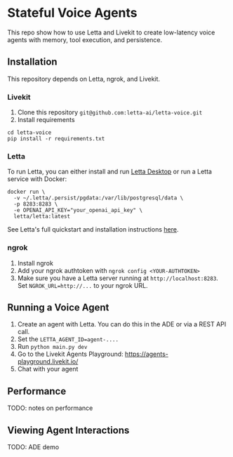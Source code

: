 # Stateful Voice Agents  
This repo show how to use Letta and Livekit to create low-latency voice agents with memory, tool execution, and persistence. 

## Installation
This repository depends on Letta, ngrok, and Livekit. 

### Livekit 
1. Clone this repository `git@github.com:letta-ai/letta-voice.git`
2. Install requirements 
```
cd letta-voice 
pip install -r requirements.txt
```

### Letta 
To run Letta, you can either install and run [Letta Desktop](https://docs.letta.com/install) or run a Letta service with Docker: 
```
docker run \
  -v ~/.letta/.persist/pgdata:/var/lib/postgresql/data \
  -p 8283:8283 \
  -e OPENAI_API_KEY="your_openai_api_key" \
  letta/letta:latest
```
See Letta's full quickstart and installation instructions [here](https://docs.letta.com/quickstart). 


### ngrok 
1. Install ngrok
2. Add your ngrok authtoken with `ngrok config <YOUR-AUTHTOKEN>`
3. Make sure you have a Letta server running at `http://localhost:8283`. Set `NGROK_URL=http://...`  to your ngrok URL. 


## Running a Voice Agent  
1. Create an agent with Letta. You can do this in the ADE or via a REST API call. 
2. Set the `LETTA_AGENT_ID=agent-....`
3. Run `python main.py dev`
4. Go to the Livekit Agents Playground: https://agents-playground.livekit.io/
5. Chat with your agent

## Performance 
TODO: notes on performance

## Viewing Agent Interactions 
TODO: ADE demo 